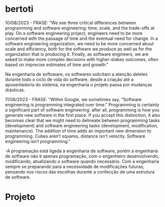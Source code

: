 # bertoti


10/08/2023 - FRASE: "We see three critical differences between programming and software engineering: time, scale, and the trade-offs at play. On a software engineering project, engineers need to be more concerned 
with the passage of time and the eventual need for change. In a software engineering organization, we need to be more concerned about scale and efficiency, both for the software we produce as well as for the organization
that is producing it. Finally, as software engineers, we are asked to make more complex decisions with higher-stakes outcomes, often based on imprecise estimates of time and growth."

Na engenharia de softoware, os softwares solicitam a atenção deleles durante todo o ciclo de vida do software, desde a criação até a aposentadoria do sistema, na engenharia o projeto passa por mudanças drásticas.



11/08/2023 - FRASE: "Within Google, we sometimes say, “Software engineering is programming integrated over time.” Programming is certainly a significant part of software engineering: after all, programming is how you generate 
new software in the first place. If you accept this distinction, it also becomes clear that we might need to delineate between programming tasks (development) and software engineering tasks (development, modification, maintenance). 
The addition of time adds an important new dimension to programming. Cubes aren’t squares, distance isn’t velocity. Software engineering isn’t programming."

-A programação está ligada à engenharia de software, porém a engenharia de software não é apenas programação, com o engenheiro desenvolvendo, modificando, atualizando o software quando necessário. Com a engenharia sempre se preparando
para a necessidade de modificações futuras, pensando nos riscos das escolhas durante a confecção de uma estrutura de software.

# Projeto
